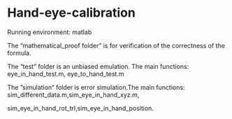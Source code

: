 # Hand-eye-calibration
Running environment: matlab  

The “mathematical_proof folder” is for verification of the correctness of the formula.

The “test” folder is an unbiased emulation. The main functions: eye_in_hand_test.m, eye_to_hand_test.m

The ”simulation“ folder is error simulation.The main functions: sim_different_data.m,sim_eye_in_hand_xyz.m,

sim_eye_in_hand_rot_trl,sim_eye_in_hand_position.




